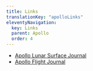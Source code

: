 ```yaml
---
title: Links
translationKey: "apolloLinks"
eleventyNavigation:
  key: Links
  parent: Apollo
  order: 4
---
```

- [Apollo Lunar Surface Journal](https://www.nasa.gov/history/alsj/main.html)
- [Apollo Flight Journal](https://www.nasa.gov/history/afj/)
